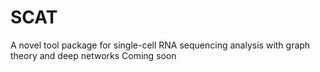 # SCAT
A novel tool package for single-cell RNA sequencing analysis with graph theory and deep networks
Coming soon
